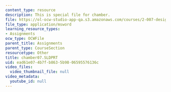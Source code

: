 ```yaml
---
content_type: resource
description: This is special file for chamber.
file: https://ol-ocw-studio-app-qa.s3.amazonaws.com/courses/2-007-design-and-manufacturing-i-spring-2009/ead61e074b7fb8635b9806595576136c_chamber07.SLDPRT
file_type: application/msword
learning_resource_types:
- Assignments
ocw_type: OCWFile
parent_title: Assignments
parent_type: CourseSection
resourcetype: Other
title: chamber07.SLDPRT
uid: ead61e07-4b7f-b863-5b98-06595576136c
video_files:
  video_thumbnail_file: null
video_metadata:
  youtube_id: null
---
```


